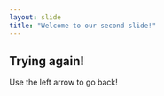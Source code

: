 ```yaml
---
layout: slide
title: "Welcome to our second slide!"
---
```

## **Trying again!**
Use the left arrow to go back!
